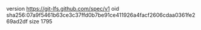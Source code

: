 version https://git-lfs.github.com/spec/v1
oid sha256:07a9f5461b63ce3c37ffd0b7be91ce411926a4facf2606cdaa0361fe269ad2df
size 1795
